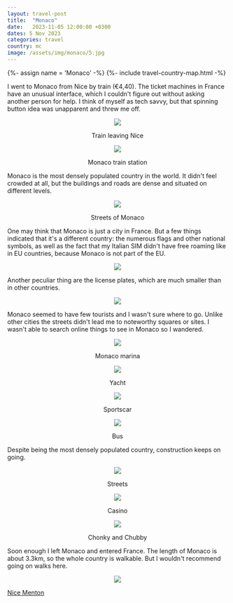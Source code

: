 ```yaml
---
layout: travel-post
title:  "Monaco"
date:   2023-11-05 12:00:00 +0300
dates: 5 Nov 2023
categories: travel
country: mc
image: /assets/img/monaco/5.jpg
---
```

{%- assign name = 'Monaco' -%}
{%- include travel-country-map.html -%}


I went to Monaco from Nice by train (€4,40). The ticket machines in France have an unusual interface, which I couldn't figure out without asking another person for help. I think of myself as tech savvy, but that spinning button idea was unapparent and threw me off. 
<center>
    <div class="side-by-side">
        <div>
            <img src="{{site.baseurl}}/assets/img/monaco/1.jpg" />
            <p class="image-label">
                Train leaving Nice
            </p>
        </div>
        <div>
            <img src="{{site.baseurl}}/assets/img/monaco/2.jpg" />
            <p class="image-label">
                Monaco train station
            </p>
        </div>
    </div>
</center>

Monaco is the most densely populated country in the world. It didn't feel crowded at all, but the buildings and roads are dense and situated on different levels.
<center>
<img src="{{site.baseurl}}/assets/img/monaco/3.jpg" />
<p class="image-label">Streets of Monaco</p>
</center>

One may think that Monaco is just a city in France. But a few things indicated that it's a different country: the numerous flags and other national symbols, as well as the fact that my Italian SIM didn't have free roaming like in EU countries, because Monaco is not part of the EU. 
<center>
<img src="{{site.baseurl}}/assets/img/monaco/4.jpg" />
<p class="image-label"></p>
</center>

Another peculiar thing are the license plates, which are much smaller than in other countries.
<center>
<img src="{{site.baseurl}}/assets/img/monaco/4-1.jpg" />
<p class="image-label"></p>
</center>

Monaco seemed to have few tourists and I wasn't sure where to go. Unlike other cities the streets didn't lead me to noteworthy squares or sites. I wasn't able to search online things to see in Monaco so I wandered.
<center>
<img src="{{site.baseurl}}/assets/img/monaco/5.jpg" />
<p class="image-label">Monaco marina</p>
</center>

<center>
<img src="{{site.baseurl}}/assets/img/monaco/6.jpg" />
<p class="image-label">Yacht</p>
</center>

<center>
<img src="{{site.baseurl}}/assets/img/monaco/7.jpg" />
<p class="image-label">Sportscar</p>
</center>

<center>
<img src="{{site.baseurl}}/assets/img/monaco/8.jpg" />
<p class="image-label">Bus</p>
</center>

Despite being the most densely populated country, construction keeps on going.
<center>
<img src="{{site.baseurl}}/assets/img/monaco/9.jpg" />
<p class="image-label">Streets</p>
</center>

<center>
<img src="{{site.baseurl}}/assets/img/monaco/10.jpg" />
<p class="image-label">Casino</p>
</center>

<center>
<img src="{{site.baseurl}}/assets/img/monaco/11.jpg" />
<p class="image-label">Chonky and Chubby</p>
</center>

Soon enough I left Monaco and entered France. The length of Monaco is about 3.3km, so the whole country is walkable. But I wouldn't recommend going on walks here.
<center>
<img src="{{site.baseurl}}/assets/img/monaco/12.jpg" />
<p class="image-label"></p>
</center>

<a class="prev" href="/travel/2023/nice">
    Nice
</a>

<a class="next" href="/travel/2023/menton">
    Menton
</a>
